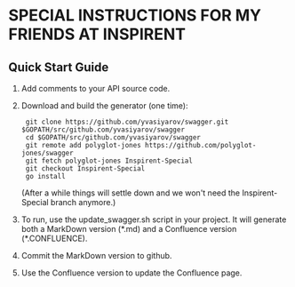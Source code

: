 SPECIAL INSTRUCTIONS FOR MY FRIENDS AT INSPIRENT
================================================


Quick Start Guide
-----------------

1. Add comments to your API source code.

2. Download and build the generator (one time):

		git clone https://github.com/yvasiyarov/swagger.git $GOPATH/src/github.com/yvasiyarov/swagger
		cd $GOPATH/src/github.com/yvasiyarov/swagger
		git remote add polyglot-jones https://github.com/polyglot-jones/swagger
		git fetch polyglot-jones Inspirent-Special
		git checkout Inspirent-Special
		go install

	(After a while things will settle down and we won't need the Inspirent-Special branch anymore.)

3. To run, use the update_swagger.sh script in your project. It will generate both a MarkDown version (\*.md) and a Confluence version (\*.CONFLUENCE).

4. Commit the MarkDown version to github.

5. Use the Confluence version to update the Confluence page.

